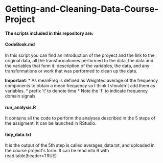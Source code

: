 # Getting-and-Cleaning-Data-Course-Project

#### The scripts included in this repository are:
#### CodeBook.md
In this script you can find an introduction of the proyect and the link to the original data, all the transformationes performed to the data, the data and the variables that form it. 
description of the variables, the data, and any transformations or work that was performed to clean up the data.

**Important**: 
    * As meanFreq is defined as Weighted average of the frequency components to obtain a mean frequency so I think I shouldn´t add them as variables. 
    * prefix 't' to denote time 
    * Note the 'f' to indicate frequency domain signals 
    
#### run_analysis.R
It contains all the code to perform the analyses described in the 5 steps of the assigment. It can be launched in RStudio.
#### tidy_data.txt
It is the output of the 5th step is called averages_data.txt, and uploaded in the course project's form. It can be read into R with read.table(header=TRUE) 
